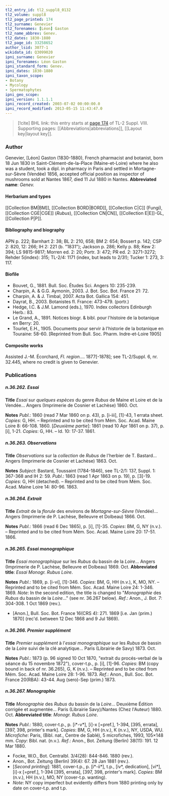 ```yaml
---
tl2_entry_id: tl2_suppl8_0132
tl2_volume: suppl8
tl2_page_printed: 174
tl2_surname: Genevier
tl2_forenames: [Léon] Gaston
tl2_name_abbrev: Genev.
tl2_dates: 1830-1880
tl2_page_id: 33258652
author_lsid: 3077-1
wikidata_id: Q3099020
ipni_surname: Genevier
ipni_forenames: Léon Gaston
ipni_standard_form: Genev.
ipni_dates: 1830-1880
ipni_taxon_scope: 
- Botany
- Mycology
- Spermatophytes
ipni_geo_scope: 
ipni_version: 1.1.1.1
ipni_record_created: 2003-07-02 00:00:00.0
ipni_record_modified: 2013-05-15 11:43:47.0
---
```



> [!cite] BHL link: this entry starts at [page 174](https://www.biodiversitylibrary.org/page/33258652) of TL-2 Suppl. VIII.
> Supporting pages: [[Abbreviations|abbreviations]], [[Layout key|layout key]].

### Author

Genevier, \[Léon\] Gaston (1830-1880), French pharmacist and botanist, born 18 Jun 1830 in Saint-Clément-de-la-Place (Maine-et-Loire) where he also was a student, took a dipl. in pharmacy in Paris and settled in Mortagne-sur-Sèvre (Vendée) 1856, accepted official position as inspector of mushrooms sold at Nantes 1867, died 11 Jul 1880 in Nantes. 
**Abbreviated name**: *Genev.*

#### Herbarium and types

[[Collection BM|BM]], [[Collection BORD|BORD]], [[Collection C|C]] (Fungi), [[Collection CGE|CGE]] (*Rubus*), [[Collection CN|CN]], [[Collection E|E]]-GL, [[Collection P|P]].

#### Bibliography and biography

APN p. 222; Barnhart 2: 38; BL 2: 210, 658; BM 2: 654; Bossert p. 142; CSP 2: 820, 12: 266; IH 2: 221 (b. "1831"); Jackson p. 286; Kelly p. 88; Kew 2: 394; LS 9815-9817; Morren ed. 2: 20; Portr. 3: 472; PR ed. 2: 3271-3272; Rehder 5(index): 315; TL-2/4: 1171 (index, but leads to 2/3!); Tucker 1: 273, 3: 117.

#### Biofile

- Bouvet, G., 1881. Bull. Soc. Études Sci. Angers 10: 235-239.
- Charpin, A. & G.G. Aymonin, 2003. J. Bot. Soc. Bot. France 21: 72.
- Charpin, A. & J. Timbal, 2007. Acta Bot. Gallica 154: 451.
- Dayrat, B., 2003. Botanistes fl. France: 473-479. (portr.)
- Hedge, I.C. & J.M. Lamond (eds.), 1970. Index collectors Edinburgh Herb.: 83.
- Le Grand, A., 1891. Notices biogr. & bibl. pour l'histoire de la botanique en Berry: 20.
- Tourlet, E.H., 1905. Documents pour servir à l'historie de la botanique en Touraine: 58-60. \[Reprinted from Bull. Soc. Pharm. Indre-et-Loire 1905\]

#### Composite works

Assisted J.-M. Écorchard, *Fl. region.*... 1877\[-1878\]; see TL-2/Suppl. 6, nr. 32.445, where no credit is given to Genevier.

### Publications

##### n.36.262. Essai

**Title**
*Essai* sur *quelques espèces* du genre *Rubus* de Maine et Loire et de la Vendée... Angers (Imprimerie de Cosnier et Lachèse) 1860. Oct.

**Notes**
*Publ*.: 1860 (read 7 Mar 1860 on p. 43), p. \[i-iii\], \[1\]-43, 1 errata sheet. *Copies*: G, HH. – Reprinted and to be cited from Mém. Soc. Acad. Maine Loire 8: 66-108. 1860.
\[*Deuxième partie*\]: 1861 (read 10 Apr 1861 on p. 37), p. \[i\], 1-21. *Copies*: G, HH. – Id. 10: 17-37. 1861.

##### n.36.263. Observations

**Title**
*Observations* sur la *collection* de *Rubus* de l'herbier de T. Bastard... Angers (Imprimerie de Cosnier et Lachèse) 1863. Oct.

**Notes**
*Subject*: Bastard, Toussaint (1784-1846), see TL-2/1: 137, Suppl. 1: 367-368 and IH 2: 59.
*Publ*.: 1863 (read 1 Apr 1863 on p. 19), p. \[3\]-19. *Copies*: G, HH (detached). – Reprinted and to be cited from Mém. Soc. Acad. Maine Loire 14: 80-96. 1863.

##### n.36.264. Extrait

**Title**
*Extrait* de la *florule* des environs de *Mortagne-sur-Sèvre* (Vendée)... Angers (Imprimerie de P. Lachèse, Belleuvre et Dolbeau) 1866. Oct.

**Notes**
*Publ*.: 1866 (read 6 Dec 1865), p. \[i\], \[1\]-35. *Copies*: BM, G, NY (n.v.). – Reprinted and to be cited from Mém. Soc. Acad. Maine Loire 20: 17-51. 1866.

##### n.36.265. Essai monographique

**Title**
*Essai monographique* sur les *Rubus* du bassin de la *Loire*... Angers (Imprimerie de P. Lachèse, Belleuvre et Dolbeau) 1869. Oct.
**Abbreviated title**: *Essai Monogr. Rubus Loire*.

**Notes**
*Publ*.: 1869, p. \[i-vi\], \[1\]-346. *Copies*: BM, G, HH (n.v.), K, MO, NY. – Reprinted and to be cited from Mém. Soc. Acad. Maine Loire 24: 1-346. 1869.
*Note*: In the second edition, the title is changed to "*Monographie* des *Rubus* du bassin de la *Loire*..." (see nr. 36.267 below).
*Ref*.: Anon., J. Bot. 7: 304-308. 1 Oct 1869 (rev.).
- \[Anon.\], Bull. Soc. Bot. France 16(CRS 4): 271. 1869 \[i.e. Jan (prim.) 1870\] (rec'd. between 12 Dec 1868 and 9 Jul 1869).

##### n.36.266. Premier supplément

**Title**
*Premier supplément* à l'*essai monographique* sur les *Rubus* de bassin de la *Loire* suivi de la clé analytique... Paris (Librairie de Savy) 1873. Oct.

**Notes**
*Publ*.: 1873 (p. 96 signed 10 Oct 1870, "extrait du procés-verbal de la séance du 15 novembre 1872"), cover-t.p., p. \[i\], \[1\]-96. *Copies*: BM (copy bound in back of nr. 36.265), G, K (n.v.). – Reprinted and to be cited from Mém. Soc. Acad. Maine Loire 28: 1-96. 1873.
*Ref*.: Anon., Bull. Soc. Bot. France 20(RBA): 43-44. Aug (sero)-Sep (prim.) 1873.

##### n.36.267. Monographie

**Title**
*Monographie* des *Rubus* du bassin de la *Loire*... Deuxième Édition corrigée et augmentée... Paris (Librairie Savy)/Nantes (Chez l'Auteur) 1880. Oct.
**Abbreviated title**: *Monogr. Rubus Loire*.

**Notes**
*Publ*.: 1880, cover-t.p., p. \[i\*-v\*\], \[i\]-x \[=pref.\], 1-394, \[395, errata\], \[397, 398, printer's mark\]. *Copies*: BM, G, HH (n.v.), K (n.v.), NY, USDA, WU. *Microfiche*: Paris, (Bibl. nat., Centre de Sablé), 5 microfiches, 1993, 105×148 mm. *Copy*: Bibl. nat. (n.v.).
*Ref*.: Anon., Bot. Zeitung (Berlin) 38(11): 191. 12 Mar 1880.
- Focke, W.O., Bot. Centralbl. 3/4(28): 844-846. 1880 (rev.).
- Anon., Bot. Zeitung (Berlin) 39(4): 67. 28 Jan 1881 (rev.).
- \[*Second printing*\]: 1881, cover-t.p., p. \[i\*-ii\*\], t.p., \[iv\*, dedication\], \[vi\*\], \[i\]-x \[=pref.\], 1-394 \[395, errata\], \[397, 398, printer's mark\]. *Copies*: BM (n.v.), HH (n.v.), MO, NY (cover-t.p. wanting).
- *Note*: NY copy imperfect but evidently differs from 1880 printing only by date on cover-t.p. and t.p.

